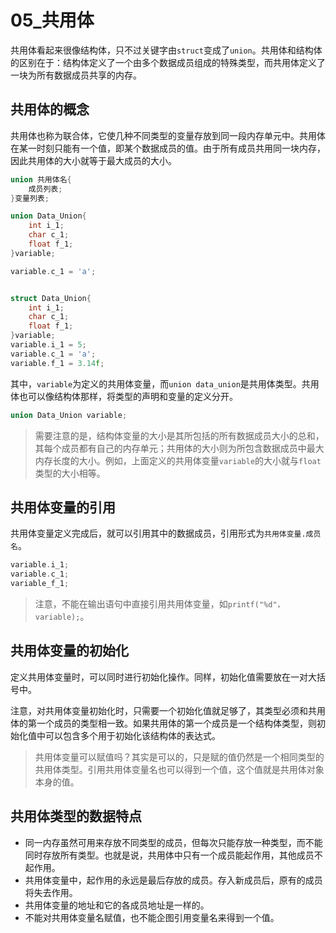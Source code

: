 # 05_共用体

共用体看起来很像结构体，只不过关键字由`struct`变成了`union`。共用体和结构体的区别在于：结构体定义了一个由多个数据成员组成的特殊类型，而共用体定义了一块为所有数据成员共享的内存。

## 共用体的概念

共用体也称为联合体，它使几种不同类型的变量存放到同一段内存单元中。共用体在某一时刻只能有一个值，即某个数据成员的值。由于所有成员共用同一块内存，因此共用体的大小就等于最大成员的大小。

```c
union 共用体名{
    成员列表;
}变量列表;
```

```c
union Data_Union{
    int i_1;
    char c_1;
    float f_1;
}variable;

variable.c_1 = 'a';


struct Data_Union{
    int i_1;
    char c_1;
    float f_1;
}variable;
variable.i_1 = 5;
variable.c_1 = 'a';
variable.f_1 = 3.14f;
```



其中，`variable`为定义的共用体变量，而`union data_union`是共用体类型。共用体也可以像结构体那样，将类型的声明和变量的定义分开。

```c
union Data_Union variable;
```

> 需要注意的是，结构体变量的大小是其所包括的所有数据成员大小的总和，其每个成员都有自己的内存单元；共用体的大小则为所包含数据成员中最大内存长度的大小。例如，上面定义的共用体变量`variable`的大小就与`float`类型的大小相等。

## 共用体变量的引用

共用体变量定义完成后，就可以引用其中的数据成员，引用形式为`共用体变量.成员名`。

```c
variable.i_1;
variable.c_1;
variable_f_1;
```

> 注意，不能在输出语句中直接引用共用体变量，如`printf("%d"，variable);`。

## 共用体变量的初始化

定义共用体变量时，可以同时进行初始化操作。同样，初始化值需要放在一对大括号中。

注意，对共用体变量初始化时，只需要一个初始化值就足够了，其类型必须和共用体的第一个成员的类型相一致。如果共用体的第一个成员是一个结构体类型，则初始化值中可以包含多个用于初始化该结构体的表达式。

> 共用体变量可以赋值吗？其实是可以的，只是赋的值仍然是一个相同类型的共用体类型。引用共用体变量名也可以得到一个值，这个值就是共用体对象本身的值。

## 共用体类型的数据特点

- 同一内存虽然可用来存放不同类型的成员，但每次只能存放一种类型，而不能同时存放所有类型。也就是说，共用体中只有一个成员能起作用，其他成员不起作用。
- 共用体变量中，起作用的永远是最后存放的成员。存入新成员后，原有的成员将失去作用。
- 共用体变量的地址和它的各成员地址是一样的。
- 不能对共用体变量名赋值，也不能企图引用变量名来得到一个值。